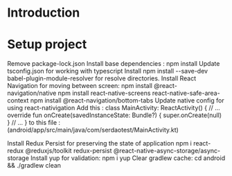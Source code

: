 # Introduction
# Setup project
Remove package-lock.json
Install base dependencies : npm install
Update tsconfig.json for working with typescript
Install npm install --save-dev babel-plugin-module-resolver for resolve directories.
Install React Navigation for moving between screen:
npm install @react-navigation/native
npm install react-native-screens react-native-safe-area-context 
npm install @react-navigation/bottom-tabs
Update native config for using react-nativigation
Add this :
class MainActivity: ReactActivity() {
  // ...
  override fun onCreate(savedInstanceState: Bundle?) {
    super.onCreate(null)
  }
  // ...
}
to this file : (android/app/src/main/java/com/serdaotest/MainActivity.kt)

Install Redux Persist for preserving the state of application 
npm i react-redux @reduxjs/toolkit redux-persist @react-native-async-storage/async-storage
Install yup for validation:
npm i yup
Clear gradlew cache:
cd android && ./gradlew clean

<!-- # Introduction

We're thrilled to have you at this stage of our selection process! This test is designed to assess your skills and approach to problem-solving in a practical scenario. Please carefully follow the instructions below and ensure you read through the entire document. Good luck!

# Set up the Project

A significant challenge when working with React Native is setting up a complete environment before being able to run the project. We have intentionally omitted these instructions to assess your ability to independently set up said environment.

# Test

You will be working on an application that facilitates transactions to beneficiaries. To successfully complete the test, you will need to implement the following features:
 - Introduce a new page to create a beneficiary, including fields for their first name, last name, and IBAN. Additionally, incorporate an IBAN validator to ensure the IBAN's validity.
 - Enable the selection of a beneficiary from a list when making a transaction.
 - Preserve the state of the application so that upon reopening, the list of beneficiaries, transaction history, and balance are retained.

Note: you have free rein in how you want to implement this test, give it you best shot!

# Result

Please create a new Git repository to store both the test first version and your modifications. Document all the commands needed to install and launch this project, excluding the installation of any external SDKs/platforms, our focus will remain strictly on this project.

We hope that you will enjoy taking this test, best of luck! -->